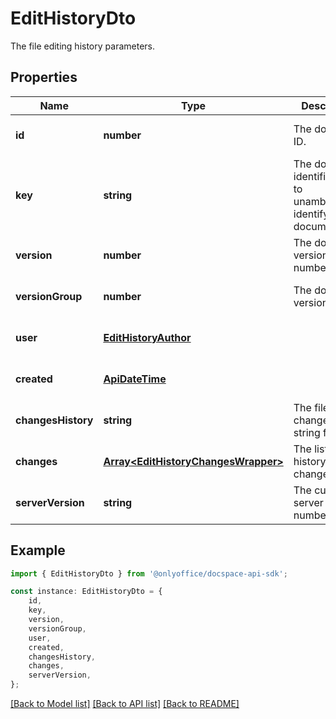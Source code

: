 # EditHistoryDto

The file editing history parameters.

## Properties

Name | Type | Description | Notes
------------ | ------------- | ------------- | -------------
**id** | **number** | The document ID. | [optional] [default to undefined]
**key** | **string** | The document identifier used to unambiguously identify the document file. | [optional] [default to undefined]
**version** | **number** | The document version number. | [optional] [default to undefined]
**versionGroup** | **number** | The document version group. | [optional] [default to undefined]
**user** | [**EditHistoryAuthor**](EditHistoryAuthor.md) |  | [optional] [default to undefined]
**created** | [**ApiDateTime**](ApiDateTime.md) |  | [optional] [default to undefined]
**changesHistory** | **string** | The file history changes in the string format. | [optional] [default to undefined]
**changes** | [**Array&lt;EditHistoryChangesWrapper&gt;**](EditHistoryChangesWrapper.md) | The list of file history changes. | [optional] [default to undefined]
**serverVersion** | **string** | The current server version number. | [optional] [default to undefined]

## Example

```typescript
import { EditHistoryDto } from '@onlyoffice/docspace-api-sdk';

const instance: EditHistoryDto = {
    id,
    key,
    version,
    versionGroup,
    user,
    created,
    changesHistory,
    changes,
    serverVersion,
};
```

[[Back to Model list]](../README.md#documentation-for-models) [[Back to API list]](../README.md#documentation-for-api-endpoints) [[Back to README]](../README.md)
